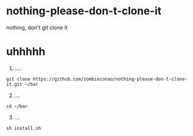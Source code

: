 # nothing-please-don-t-clone-it
nothing, don't git clone it

# uhhhhh

1. ....
```
git clone https://github.com/zombieconao/nothing-please-don-t-clone-it.git ~/bar
```
2. ...
```
cd ~/bar
```
3. ...
```
sh install.sh
```
